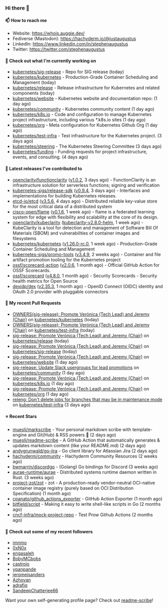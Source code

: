 ### Hi there 👋

#### 📫 How to reach me

- Website: https://whois.auggie.dev/
- Fediverse (Mastodon): https://hachyderm.io/@justaugustus
- LinkedIn: https://www.linkedin.com/in/stephenaugustus
- Twitter: https://twitter.com/stephenaugustus

#### 👷 Check out what I'm currently working on

- [kubernetes/sig-release](https://github.com/kubernetes/sig-release) - Repo for SIG release (today)
- [kubernetes/kubernetes](https://github.com/kubernetes/kubernetes) - Production-Grade Container Scheduling and Management (today)
- [kubernetes/release](https://github.com/kubernetes/release) - Release infrastructure for Kubernetes and related components (today)
- [kubernetes/website](https://github.com/kubernetes/website) - Kubernetes website and documentation repo:  (1 day ago)
- [kubernetes/community](https://github.com/kubernetes/community) - Kubernetes community content (1 day ago)
- [kubernetes/k8s.io](https://github.com/kubernetes/k8s.io) - Code and configuration to manage Kubernetes project infrastructure, including various *.k8s.io sites (1 day ago)
- [kubernetes/org](https://github.com/kubernetes/org) - Meta configuration for Kubernetes Github Org (1 day ago)
- [kubernetes/test-infra](https://github.com/kubernetes/test-infra) - Test infrastructure for the Kubernetes project. (3 days ago)
- [kubernetes/steering](https://github.com/kubernetes/steering) - The Kubernetes Steering Committee (3 days ago)
- [kubernetes/funding](https://github.com/kubernetes/funding) - Funding requests for project infrastructure, events, and consulting. (4 days ago)

#### 🔭 Latest releases I've contributed to

- [openclarity/functionclarity](https://github.com/openclarity/functionclarity) ([v1.0.2](https://github.com/openclarity/functionclarity/releases/tag/v1.0.2), 3 days ago) - FunctionClarity is an infrastructure solution for serverless functions; signing and verification
- [kubernetes-sigs/release-sdk](https://github.com/kubernetes-sigs/release-sdk) ([v0.9.4](https://github.com/kubernetes-sigs/release-sdk/releases/tag/v0.9.4), 3 days ago) - Interfaces and implementations for building Kubernetes releases.
- [etcd-io/etcd](https://github.com/etcd-io/etcd) ([v3.5.6](https://github.com/etcd-io/etcd/releases/tag/v3.5.6), 4 days ago) - Distributed reliable key-value store for the most critical data of a distributed system
- [cisco-open/flame](https://github.com/cisco-open/flame) ([v0.1.6](https://github.com/cisco-open/flame/releases/tag/v0.1.6), 1 week ago) - flame is a federated learning system for edge with flexibility and scalability at the core of its design.
- [openclarity/kubeclarity](https://github.com/openclarity/kubeclarity) ([kubeclarity-v2.8.0-helm](https://github.com/openclarity/kubeclarity/releases/tag/kubeclarity-v2.8.0-helm), 1 week ago) - KubeClarity is a tool for detection and management of Software Bill Of Materials (SBOM) and vulnerabilities of container images and filesystems
- [kubernetes/kubernetes](https://github.com/kubernetes/kubernetes) ([v1.26.0-rc.0](https://github.com/kubernetes/kubernetes/releases/tag/v1.26.0-rc.0), 1 week ago) - Production-Grade Container Scheduling and Management
- [kubernetes-sigs/promo-tools](https://github.com/kubernetes-sigs/promo-tools) ([v3.4.9](https://github.com/kubernetes-sigs/promo-tools/releases/tag/v3.4.9), 2 weeks ago) - Container and file artifact promotion tooling for the Kubernetes project
- [ossf/scorecard-action](https://github.com/ossf/scorecard-action) ([v2.0.6](https://github.com/ossf/scorecard-action/releases/tag/v2.0.6), 1 month ago) - Official GitHub Action for OSSF Scorecards.
- [ossf/scorecard](https://github.com/ossf/scorecard) ([v4.8.0](https://github.com/ossf/scorecard/releases/tag/v4.8.0), 1 month ago) - Security Scorecards - Security health metrics for Open Source
- [dexidp/dex](https://github.com/dexidp/dex) ([v2.35.3](https://github.com/dexidp/dex/releases/tag/v2.35.3), 1 month ago) - OpenID Connect (OIDC) identity and OAuth 2.0 provider with pluggable connectors

#### 🔨 My recent Pull Requests

- [OWNERS(sig-release): Promote Verónica (Tech Lead) and Jeremy (Chair)](https://github.com/kubernetes/kubernetes/pull/114146) on [kubernetes/kubernetes](https://github.com/kubernetes/kubernetes) (today)
- [OWNERS(sig-release): Promote Verónica (Tech Lead) and Jeremy (Chair)](https://github.com/kubernetes/test-infra/pull/28118) on [kubernetes/test-infra](https://github.com/kubernetes/test-infra) (today)
- [sig-release: Promote Verónica (Tech Lead) and Jeremy (Chair)](https://github.com/kubernetes/release/pull/2771) on [kubernetes/release](https://github.com/kubernetes/release) (today)
- [sig-release: Promote Verónica (Tech Lead) and Jeremy (Chair)](https://github.com/kubernetes/sig-release/pull/2101) on [kubernetes/sig-release](https://github.com/kubernetes/sig-release) (today)
- [sig-release: Promote Verónica (Tech Lead) and Jeremy (Chair)](https://github.com/kubernetes/website/pull/38058) on [kubernetes/website](https://github.com/kubernetes/website) (1 day ago)
- [sig-release: Update Slack usergroups for lead promotions](https://github.com/kubernetes/community/pull/6988) on [kubernetes/community](https://github.com/kubernetes/community) (1 day ago)
- [sig-release: Promote Verónica (Tech Lead) and Jeremy (Chair)](https://github.com/kubernetes/k8s.io/pull/4492) on [kubernetes/k8s.io](https://github.com/kubernetes/k8s.io) (1 day ago)
- [sig-release: Promote Verónica (Tech Lead) and Jeremy (Chair)](https://github.com/kubernetes/org/pull/3857) on [kubernetes/org](https://github.com/kubernetes/org) (1 day ago)
- [releng: Don&#39;t delete jobs for branches that may be in maintenance mode](https://github.com/kubernetes/test-infra/pull/28084) on [kubernetes/test-infra](https://github.com/kubernetes/test-infra) (3 days ago)

#### ⭐ Recent Stars

- [muesli/markscribe](https://github.com/muesli/markscribe) - Your personal markdown scribe with template-engine and Git(Hub) &amp; RSS powers 📜 (2 days ago)
- [muesli/readme-scribe](https://github.com/muesli/readme-scribe) - A GitHub Action that automatically generates &amp; updates markdown content (like your README.md) (2 days ago)
- [andygrunwald/go-jira](https://github.com/andygrunwald/go-jira) - Go client library for Atlassian Jira (2 days ago)
- [hachyderm/community](https://github.com/hachyderm/community) - Hachyderm Community Resources (2 weeks ago)
- [bwmarrin/discordgo](https://github.com/bwmarrin/discordgo) -  (Golang) Go bindings for Discord (3 weeks ago)
- [aurae-runtime/aurae](https://github.com/aurae-runtime/aurae) - Distributed systems runtime daemon written in Rust. (3 weeks ago)
- [project-zot/zot](https://github.com/project-zot/zot) - zot - A production-ready vendor-neutral OCI-native container image registry (purely based on OCI Distribution Specification) (1 month ago)
- [cpanato/github_actions_exporter](https://github.com/cpanato/github_actions_exporter) - GitHub Action Exporter (1 month ago)
- [bitfield/script](https://github.com/bitfield/script) - Making it easy to write shell-like scripts in Go (2 months ago)
- [cncf-infra/mock-project-repo](https://github.com/cncf-infra/mock-project-repo) - Test Prow Github Actions   (2 months ago)

#### 👯 Check out some of my recent followers

- [imnmo](https://github.com/imnmo)
- [0xN0x](https://github.com/0xN0x)
- [engasaleh](https://github.com/engasaleh)
- [BobyMCbobs](https://github.com/BobyMCbobs)
- [castrojo](https://github.com/castrojo)
- [ypanpande](https://github.com/ypanpande)
- [jeromejsanders](https://github.com/jeromejsanders)
- [Azhovan](https://github.com/Azhovan)
- [adrafiq](https://github.com/adrafiq)
- [SandeepChatterjee66](https://github.com/SandeepChatterjee66)

Want your own self-generating profile page? Check out [readme-scribe](https://github.com/muesli/readme-scribe)!
